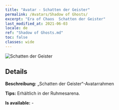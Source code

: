 ```yaml
---
title: "Avatar - Schatten der Geister"
permalink: /Avatars/Shadow of Ghosts/
excerpt: "Era of Chaos  Schatten der Geister"
last_modified_at: 2021-06-03
locale: de
ref: "Shadow of Ghosts.md"
toc: false
classes: wide
---
```

 ![Schatten der Geister](/images/a/avatarFrame_78.png)

## Details

 **Beschreibung:** „Schatten der Geister“-Avatarrahmen 

 **Tips:** Erhältlich in der Ruhmesarena. 

 **Is available:**  - 

